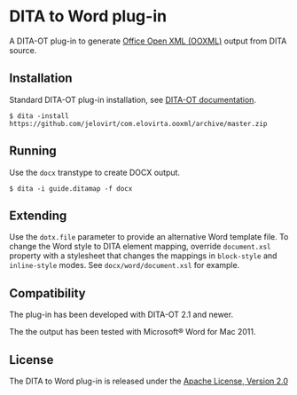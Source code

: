 DITA to Word plug-in
====================

A DITA-OT plug-in to generate [Office Open XML (OOXML)](https://en.wikipedia.org/wiki/Office_Open_XML) output from DITA source.

Installation
------------

Standard DITA-OT plug-in installation, see [DITA-OT documentation](http://www.dita-ot.org/2.1/user-guide/plugins-installing.html).

```shell
$ dita -install https://github.com/jelovirt/com.elovirta.ooxml/archive/master.zip
```

Running
-------

Use the `docx` transtype to create DOCX output.

```shell
$ dita -i guide.ditamap -f docx
```

Extending
---------

Use the `dotx.file` parameter to provide an alternative Word template file. To change the Word style to DITA element mapping, override `document.xsl` property with a stylesheet that changes the mappings in `block-style` and `inline-style` modes. See `docx/word/document.xsl` for example.

Compatibility
-------------

The plug-in has been developed with DITA-OT 2.1 and newer.

The the output has been tested with Microsoft® Word for Mac 2011.

License
-------

The DITA to Word plug-in is released under the [Apache License, Version 2.0](http://www.apache.org/licenses/LICENSE-2.0)
